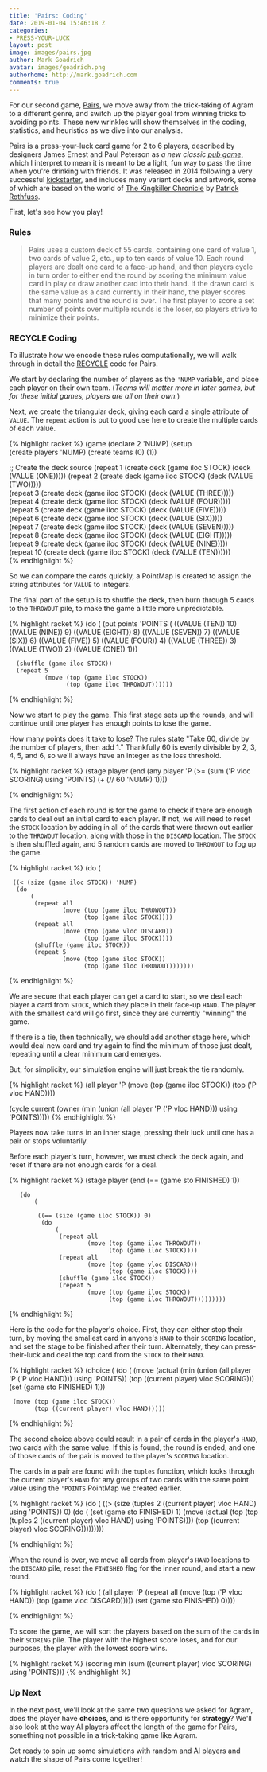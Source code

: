 ```yaml
---
title: 'Pairs: Coding'
date: 2019-01-04 15:46:18 Z
categories:
- PRESS-YOUR-LUCK
layout: post
image: images/pairs.jpg
author: Mark Goadrich
avatar: images/goadrich.png
authorhome: http://mark.goadrich.com
comments: true
---
```


For our second game, [Pairs](https://boardgamegeek.com/boardgame/152237/pairs), 
we move away from the trick-taking of Agram to a different genre,
and switch up the player goal from winning tricks to avoiding points. These new wrinkles
will show themselves in the coding, statistics, and heuristics as we dive into our analysis.

Pairs is a press-your-luck card game 
for 2 to 6 players, described by designers 
James Ernest and Paul Peterson as *a new classic [pub game](https://en.wikipedia.org/wiki/Pub_games)*, which I interpret to mean
it is meant to be a light, fun way to pass the time when you're drinking with friends.
It was released in 2014 following 
a very successful [kickstarter](https://www.kickstarter.com/projects/cheapassgames/pairs-a-new-classic-pub-game),
and includes many variant decks and artwork, some of which are based on the
world of [The Kingkiller Chronicle](https://en.wikipedia.org/wiki/The_Kingkiller_Chronicle)
by [Patrick Rothfuss](https://www.patrickrothfuss.com/content/index.asp).

First, let's see how you play!

### Rules

>Pairs uses a custom deck of 55 cards, containing one card of value 1, two cards of 
value 2, etc., up to ten cards of value 10. Each round players are dealt one card to a 
face-up hand, and then players cycle in turn order to either end the round by scoring 
the minimum value card in play or draw another card into their hand. If the drawn card 
is the same value as a card currently in their hand, the player scores that many points 
and the round is over. The first player to score a set number of points over multiple 
rounds is the loser, so players strive to minimize their points.

### RECYCLE Coding

To illustrate how we encode these rules computationally, we will
walk through in detail the [RECYCLE](https://cardstock.readthedocs.io/en/latest/recycle/index.html) 
code for Pairs.

We start by declaring the number of players as the `'NUMP` variable, and place each player
on their own team. (*Teams will matter more in later games, but for these initial games, players
are all on their own.*)

Next, we create the triangular deck, giving each card a single attribute of `VALUE`. The
`repeat` action is put to good use here to create the multiple cards of each value.

{% highlight racket %}
(game
 (declare 2 'NUMP)
 (setup  
  (create players 'NUMP)
  (create teams (0) (1))
  
  ;; Create the deck source
  (repeat 1 (create deck (game iloc STOCK) (deck (VALUE (ONE))))) 
  (repeat 2 (create deck (game iloc STOCK) (deck (VALUE (TWO)))))        
  (repeat 3 (create deck (game iloc STOCK) (deck (VALUE (THREE)))))         
  (repeat 4 (create deck (game iloc STOCK) (deck (VALUE (FOUR)))))       
  (repeat 5 (create deck (game iloc STOCK) (deck (VALUE (FIVE)))))        
  (repeat 6 (create deck (game iloc STOCK) (deck (VALUE (SIX)))))       
  (repeat 7 (create deck (game iloc STOCK) (deck (VALUE (SEVEN)))))         
  (repeat 8 (create deck (game iloc STOCK) (deck (VALUE (EIGHT)))))         
  (repeat 9 (create deck (game iloc STOCK) (deck (VALUE (NINE)))))       
  (repeat 10 (create deck (game iloc STOCK) (deck (VALUE (TEN))))))        
{% endhighlight %}
 
So we can compare the cards quickly, a PointMap is created to assign
the string attributes for `VALUE` to integers.

The final part of the setup is to shuffle the deck, then burn through 5 cards
to the `THROWOUT` pile, to make the game a little more unpredictable.
 
{% highlight racket %}
 (do 
     (
      (put points 'POINTS 
           (
            ((VALUE (TEN)) 10)
            ((VALUE (NINE)) 9)
            ((VALUE (EIGHT)) 8)
            ((VALUE (SEVEN)) 7)
            ((VALUE (SIX)) 6)
            ((VALUE (FIVE)) 5)
            ((VALUE (FOUR)) 4)
            ((VALUE (THREE)) 3)
            ((VALUE (TWO)) 2)
            ((VALUE (ONE)) 1)))
      
      (shuffle (game iloc STOCK))
      (repeat 5 
              (move (top (game iloc STOCK))
                    (top (game iloc THROWOUT)))))) 
{% endhighlight %}
 
Now we start to play the game. This first stage sets up the rounds, and 
will continue until one player has enough points to lose the game.

How many points does it take to lose? The rules state "Take 60, divide by the number 
of players, then add 1." Thankfully 60 is evenly divisible by 2, 3, 4, 5, and 6, so 
we'll always have an integer as the loss threshold.

{% highlight racket %}
 (stage player
        (end 
         (any player 'P 
              (>= (sum ('P vloc SCORING) using 'POINTS) (+ (// 60 'NUMP) 1))))
        
{% endhighlight %}
 
The first action of each round is for the game to check if there are enough
cards to deal out an initial card to each player. If not, we will need to 
reset the `STOCK` location by adding in all of the cards that were thrown out
earlier to the `THROWOUT` location, along with those in the `DISCARD` location.
The `STOCK` is then shuffled again, and 5 random cards are moved to `THROWOUT` to
fog up the game.

{% highlight racket %}
(do 
    (
     
     ((< (size (game iloc STOCK)) 'NUMP)
      (do 
          (
           (repeat all
                   (move (top (game iloc THROWOUT))
                         (top (game iloc STOCK))))
           (repeat all
                   (move (top (game vloc DISCARD))
                         (top (game iloc STOCK))))
           (shuffle (game iloc STOCK))
           (repeat 5 
                   (move (top (game iloc STOCK))
                         (top (game iloc THROWOUT)))))))
{% endhighlight %}
 
We are secure that each player can get a card to start, so we deal each player 
a card from `STOCK`, which they place in their face-up `HAND`. The player with the 
smallest card will go first, since they are currently "winning" the game.

If there is a tie, then technically, we should add another stage here, which would 
deal new card and try again to find the minimum of those just dealt, repeating until a clear
minimum card emerges.

But, for simplicity, our simulation engine will just break the tie randomly.

{% highlight racket %}
 (all player 'P 
      (move (top (game iloc STOCK))
            (top ('P vloc HAND))))
 
 (cycle current (owner (min (union (all player 'P 
                                        ('P vloc HAND))) using 'POINTS)))))
{% endhighlight %}
 
Players now take turns in an inner stage, pressing their luck until one has 
a pair or stops voluntarily.

Before each player's turn, however, we must check the deck again, 
and reset if there are not enough cards for a deal.

{% highlight racket %}
(stage player
       (end 
        (== (game sto FINISHED) 1))
       
       (do   
           (
            
            ((== (size (game iloc STOCK)) 0)
             (do 
                 (
                  (repeat all
                          (move (top (game iloc THROWOUT))
                                (top (game iloc STOCK))))
                  (repeat all
                          (move (top (game vloc DISCARD))
                                (top (game iloc STOCK))))
                  (shuffle (game iloc STOCK))
                  (repeat 5 
                          (move (top (game iloc STOCK))
                                (top (game iloc THROWOUT)))))))))
{% endhighlight %}
 
Here is the code for the player's choice. First, they can either stop their turn, by
moving the smallest card in anyone's `HAND` to their `SCORING` location, and 
set the stage to be finished after their turn. Alternately, they can
press-their-luck and deal the top card from the `STOCK` to their `HAND`.

{% highlight racket %}
   (choice 
     (
     (do 
         (
          (move (actual (min (union (all player 'P ('P vloc HAND))) using 'POINTS))
                (top ((current player) vloc SCORING)))
          (set (game sto FINISHED) 1)))
     
     (move (top (game iloc STOCK))
           (top ((current player) vloc HAND)))))
   
{% endhighlight %}
 
The second choice above could result in a pair of cards in the player's `HAND`, two cards
with the same value. If this is found, the round is ended, and 
one of those cards of the pair is moved to the player's `SCORING` location.

The cards in a pair are found with the `tuples` function, which looks through the 
current player's `HAND` for any groups of two cards with the same point value using the 
`'POINTS` PointMap we created earlier.

{% highlight racket %}
(do 
   (
    ((> (size (tuples 2 ((current player) vloc HAND) using 'POINTS)) 0)
     (do 
         (
          (set (game sto FINISHED) 1)
          (move (actual (top (top (tuples 2 ((current player) vloc HAND) using 'POINTS))))
                (top ((current player) vloc SCORING)))))))))
        
{% endhighlight %}
 
When the round is over, we move all cards from player's `HAND` locations to the `DISCARD` pile, reset the 
`FINISHED` flag for the inner round, and start a new round.

{% highlight racket %}
(do 
    (
     (all player 'P
          (repeat all
                  (move (top ('P vloc HAND))
                        (top (game vloc DISCARD)))))
     (set (game sto FINISHED) 0))))
 
{% endhighlight %}
 
To score the game, we will sort the players based on the sum of the cards in their
`SCORING` pile. The player with the highest score loses, and for our purposes, the 
player with the lowest score wins.

{% highlight racket %}
(scoring min (sum ((current player) vloc SCORING) using 'POINTS)))
{% endhighlight %}

### Up Next

In the next post,
we'll look at the same two questions we asked for Agram, 
does the player have **choices**, and is there opportunity for **strategy**? We'll 
also look at the way AI players affect the length of the game for Pairs, something
not possible in a trick-taking game like Agram.

Get ready to spin up some simulations with random and AI players and watch the shape
of Pairs come together!
